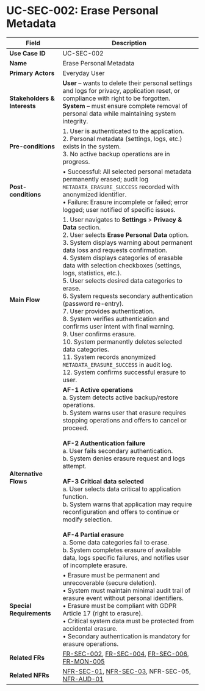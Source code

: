 # UC-SEC-002: Erase Personal Metadata

| Field                        | Description                                                                                                                                                                                                                                                                                                                                                                                                                                                                                                                                                                                                 |
|------------------------------|-------------------------------------------------------------------------------------------------------------------------------------------------------------------------------------------------------------------------------------------------------------------------------------------------------------------------------------------------------------------------------------------------------------------------------------------------------------------------------------------------------------------------------------------------------------------------------------------------------------|
| **Use Case ID**              | UC-SEC-002                                                                                                                                                                                                                                                                                                                                                                                                                                                                                                                                                                                                   |
| **Name**                     | Erase Personal Metadata                                                                                                                                                                                                                                                                                                                                                                                                                                                                                                                                                                                      |
| **Primary Actors**           | Everyday User                                                                                                                                                                                                                                                                                                                                                                                                                                                                                                                                                                                                |
| **Stakeholders & Interests** | **User** – wants to delete their personal settings and logs for privacy, application reset, or compliance with right to be forgotten. <br> **System** – must ensure complete removal of personal data while maintaining system integrity.                                                                                                                                                                                                                                                                                                                                                                            |
| **Pre-conditions**           | 1. User is authenticated to the application. <br> 2. Personal metadata (settings, logs, etc.) exists in the system. <br> 3. No active backup operations are in progress.                                                                                                                                                                                                                                                                                                                                                                                                                                               |
| **Post-conditions**          | • Successful: All selected personal metadata permanently erased; audit log `METADATA_ERASURE_SUCCESS` recorded with anonymized identifier. <br> • Failure: Erasure incomplete or failed; error logged; user notified of specific issues.                                                                                                                                                                                                                                                                                                                                                                          |
| **Main Flow**                | 1. User navigates to **Settings** > **Privacy & Data** section. <br> 2. User selects **Erase Personal Data** option. <br> 3. System displays warning about permanent data loss and requests confirmation. <br> 4. System displays categories of erasable data with selection checkboxes (settings, logs, statistics, etc.). <br> 5. User selects desired data categories to erase. <br> 6. System requests secondary authentication (password re-entry). <br> 7. User provides authentication. <br> 8. System verifies authentication and confirms user intent with final warning. <br> 9. User confirms erasure. <br> 10. System permanently deletes selected data categories. <br> 11. System records anonymized `METADATA_ERASURE_SUCCESS` in audit log. <br> 12. System confirms successful erasure to user. |
| **Alternative Flows**        | **AF-1 Active operations** <br> a. System detects active backup/restore operations. <br> b. System warns user that erasure requires stopping operations and offers to cancel or proceed. <br><br> **AF-2 Authentication failure** <br> a. User fails secondary authentication. <br> b. System denies erasure request and logs attempt. <br><br> **AF-3 Critical data selected** <br> a. User selects data critical to application function. <br> b. System warns that application may require reconfiguration and offers to continue or modify selection. <br><br> **AF-4 Partial erasure** <br> a. Some data categories fail to erase. <br> b. System completes erasure of available data, logs specific failures, and notifies user of incomplete erasure.                                                      |
| **Special Requirements**     | • Erasure must be permanent and unrecoverable (secure deletion). <br> • System must maintain minimal audit trail of erasure event without personal identifiers. <br> • Erasure must be compliant with GDPR Article 17 (right to erasure). <br> • Critical system data must be protected from accidental erasure. <br> • Secondary authentication is mandatory for erasure operations.                                                                                                                                                                                                                                       |
| **Related FRs**              | [FR-SEC-002](3-1-3-Security.md#frSec002), [FR-SEC-004](3-1-3-Security.md#frSec004), [FR-SEC-006](3-1-3-Security.md#frSec006), [FR-MON-005](3-1-6-Monitoring-Reporting.md#frMon005)                                                                                                                                                                                                                                                                                                                                                                                                                                                               |
| **Related NFRs**             | [NFR-SEC-01](3-4-6-Security-Compliance.md#nfrSec01), [NFR-SEC-03](3-4-6-Security-Compliance.md#nfrSec03), NFR-SEC-05, [NFR-AUD-01](3-4-1-Performance.md#nfrAud01)                                                                                                                                                                                                                                                                                                                                                                                                                                                               |